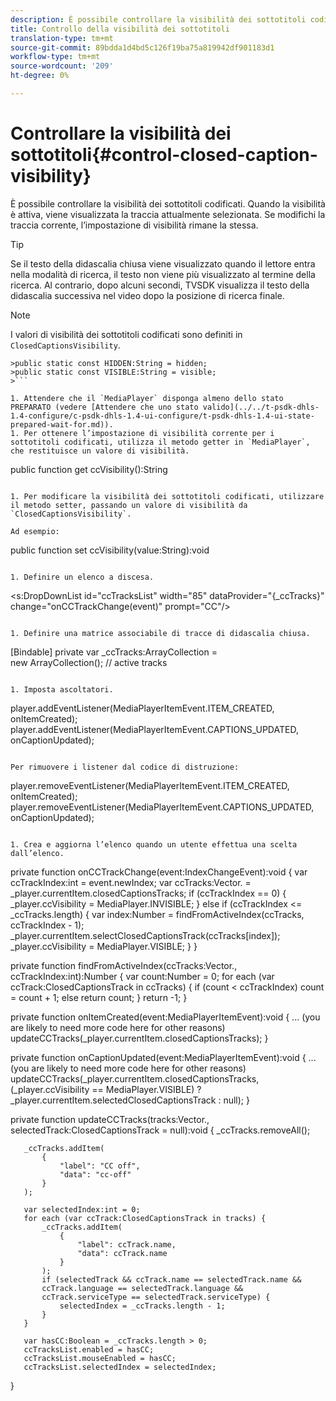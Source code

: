 ```yaml
---
description: È possibile controllare la visibilità dei sottotitoli codificati. Quando la visibilità è attiva, viene visualizzata la traccia attualmente selezionata. Se modifichi la traccia corrente, l’impostazione di visibilità rimane la stessa.
title: Controllo della visibilità dei sottotitoli
translation-type: tm+mt
source-git-commit: 89bdda1d4bd5c126f19ba75a819942df901183d1
workflow-type: tm+mt
source-wordcount: '209'
ht-degree: 0%

---
```



# Controllare la visibilità dei sottotitoli{#control-closed-caption-visibility}

È possibile controllare la visibilità dei sottotitoli codificati. Quando la visibilità è attiva, viene visualizzata la traccia attualmente selezionata. Se modifichi la traccia corrente, l’impostazione di visibilità rimane la stessa.

>[!TIP]
>
>Se il testo della didascalia chiusa viene visualizzato quando il lettore entra nella modalità di ricerca, il testo non viene più visualizzato al termine della ricerca. Al contrario, dopo alcuni secondi, TVSDK visualizza il testo della didascalia successiva nel video dopo la posizione di ricerca finale.

>[!NOTE]
>
>I valori di visibilità dei sottotitoli codificati sono definiti in `ClosedCaptionsVisibility`.
>
>
```
>public static const HIDDEN:String = hidden; 
>public static const VISIBLE:String = visible;
>```

1. Attendere che il `MediaPlayer` disponga almeno dello stato PREPARATO (vedere [Attendere che uno stato valido](../../t-psdk-dhls-1.4-configure/c-psdk-dhls-1.4-ui-configure/t-psdk-dhls-1.4-ui-state-prepared-wait-for.md)).
1. Per ottenere l’impostazione di visibilità corrente per i sottotitoli codificati, utilizza il metodo getter in `MediaPlayer`, che restituisce un valore di visibilità.

   ```
   public function get ccVisibility():String
   ```

1. Per modificare la visibilità dei sottotitoli codificati, utilizzare il metodo setter, passando un valore di visibilità da `ClosedCaptionsVisibility`.

   Ad esempio:

   ```
   public function set ccVisibility(value:String):void
   ```

1. Definire un elenco a discesa.

   ```
   <s:DropDownList id="ccTracksList" width="85" 
                   dataProvider="{_ccTracks}" 
                   change="onCCTrackChange(event)" 
                   prompt="CC"/>
   ```

1. Definire una matrice associabile di tracce di didascalia chiusa.

   ```
   [Bindable] private var _ccTracks:ArrayCollection =  
     new ArrayCollection(); // active tracks 
   ```

1. Imposta ascoltatori.

   ```
   player.addEventListener(MediaPlayerItemEvent.ITEM_CREATED, onItemCreated); 
   player.addEventListener(MediaPlayerItemEvent.CAPTIONS_UPDATED, onCaptionUpdated);
   ```

   Per rimuovere i listener dal codice di distruzione:

   ```
   player.removeEventListener(MediaPlayerItemEvent.ITEM_CREATED, onItemCreated); 
   player.removeEventListener(MediaPlayerItemEvent.CAPTIONS_UPDATED, onCaptionUpdated);
   ```

1. Crea e aggiorna l’elenco quando un utente effettua una scelta dall’elenco.

   ```
   private function onCCTrackChange(event:IndexChangeEvent):void { 
       var ccTrackIndex:int = event.newIndex; 
       var ccTracks:Vector.<ClosedCaptionsTrack> =  
         _player.currentItem.closedCaptionsTracks; 
       if (ccTrackIndex == 0) { 
           _player.ccVisibility = MediaPlayer.INVISIBLE; 
       } 
       else if (ccTrackIndex <= _ccTracks.length) { 
           var index:Number = findFromActiveIndex(ccTracks, ccTrackIndex - 1); 
           _player.currentItem.selectClosedCaptionsTrack(ccTracks[index]); 
           _player.ccVisibility = MediaPlayer.VISIBLE; 
       } 
   } 
   
   private function findFromActiveIndex(ccTracks:Vector.<ClosedCaptionsTrack>,  
     ccTrackIndex:int):Number { 
       var count:Number = 0; 
       for each (var ccTrack:ClosedCaptionsTrack in ccTracks) { 
           if (count < ccTrackIndex) 
               count = count + 1; 
           else 
               return count; 
       } 
       return -1; 
   } 
   
   private function onItemCreated(event:MediaPlayerItemEvent):void { 
       ... (you are likely to need more code here for other reasons) 
       updateCCTracks(_player.currentItem.closedCaptionsTracks); 
   } 
   
   private function onCaptionUpdated(event:MediaPlayerItemEvent):void { 
       ... (you are likely to need more code here for other reasons) 
       updateCCTracks(_player.currentItem.closedCaptionsTracks,  
                     (_player.ccVisibility == MediaPlayer.VISIBLE) ?  
                      _player.currentItem.selectedClosedCaptionsTrack : null); 
   } 
   
   private function updateCCTracks(tracks:Vector.<ClosedCaptionsTrack>,  
     selectedTrack:ClosedCaptionsTrack = null):void { 
       _ccTracks.removeAll(); 
   
       _ccTracks.addItem( 
           { 
               "label": "CC off", 
               "data": "cc-off" 
           } 
       ); 
   
       var selectedIndex:int = 0; 
       for each (var ccTrack:ClosedCaptionsTrack in tracks) { 
           _ccTracks.addItem( 
               { 
                   "label": ccTrack.name, 
                   "data": ccTrack.name 
               } 
           ); 
           if (selectedTrack && ccTrack.name == selectedTrack.name && 
           ccTrack.language == selectedTrack.language && 
           ccTrack.serviceType == selectedTrack.serviceType) { 
               selectedIndex = _ccTracks.length - 1; 
           } 
       } 
   
       var hasCC:Boolean = _ccTracks.length > 0; 
       ccTracksList.enabled = hasCC; 
       ccTracksList.mouseEnabled = hasCC; 
       ccTracksList.selectedIndex = selectedIndex; 
   } 
   ```

